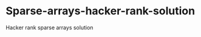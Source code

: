 # Sparse-arrays-hacker-rank-solution
Hacker rank sparse arrays solution
<?php

/*
 * Complete the 'matchingStrings' function below.
 *
 * The function is expected to return an INTEGER_ARRAY.
 * The function accepts following parameters:
 *  1. STRING_ARRAY strings
 *  2. STRING_ARRAY queries
 */

function matchingStrings($strings, $queries) {
    // Write your code here

  $q_count=count($queries);
  $sparse_array=array();
  
  
  for($i=0; $i<$q_count; $i++){
    $j=0;
    
    foreach($strings as $val){
      
      if($val==$queries[$i]){
       $j++;
       }
      }
      
      $sparse_array[$i]=$j;
     
  }
  return $sparse_array;
  
}

$fptr = fopen(getenv("OUTPUT_PATH"), "w");

$strings_count = intval(trim(fgets(STDIN)));

$strings = array();

for ($i = 0; $i < $strings_count; $i++) {
    $strings_item = rtrim(fgets(STDIN), "\r\n");
    $strings[] = $strings_item;
}

$queries_count = intval(trim(fgets(STDIN)));

$queries = array();

for ($i = 0; $i < $queries_count; $i++) {
    $queries_item = rtrim(fgets(STDIN), "\r\n");
    $queries[] = $queries_item;
}

$res = matchingStrings($strings, $queries);

fwrite($fptr, implode("\n", $res) . "\n");

fclose($fptr);
